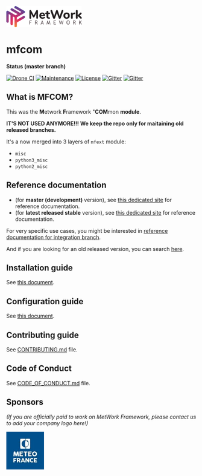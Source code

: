 [![logo](https://raw.githubusercontent.com/metwork-framework/resources/master/logos/metwork-white-logo-small.png)](http://www.metwork-framework.org)
# mfcom

[//]: # (automatically generated from https://github.com/metwork-framework/resources/blob/master/cookiecutter/_%7B%7Bcookiecutter.repo%7D%7D/README.md)

**Status (master branch)**



[![Drone CI](http://metwork-framework.org:8000/api/badges/metwork-framework/mfcom/status.svg)](http://metwork-framework.org:8000/metwork-framework/mfcom)
[![Maintenance](https://github.com/metwork-framework/resources/blob/master/badges/maintained.svg)]()
[![License](https://github.com/metwork-framework/resources/blob/master/badges/bsd.svg)]()
[![Gitter](https://github.com/metwork-framework/resources/blob/master/badges/community-en.svg)](https://gitter.im/metwork-framework/community-en?utm_source=badge&utm_medium=badge&utm_campaign=pr-badge)
[![Gitter](https://github.com/metwork-framework/resources/blob/master/badges/community-fr.svg)](https://gitter.im/metwork-framework/community-fr?utm_source=badge&utm_medium=badge&utm_campaign=pr-badge)


[//]: # (TABLE_OF_CONTENTS_PLACEHOLDER)

## What is MFCOM?

This was the **M**etwork **F**ramework "**COM**mon **module**.

**IT'S NOT USED ANYMORE!!! We keep the repo only for maitaining old released branches.**

It's a now merged into 3 layers of `mfext` module:

- `misc`
- `python3_misc`
- `python2_misc`










## Reference documentation

- (for **master (development)** version), see [this dedicated site](http://metwork-framework.org/pub/metwork/continuous_integration/docs/master/mfcom/) for reference documentation.
- (for **latest released stable** version), see [this dedicated site](http://metwork-framework.org/pub/metwork/releases/docs/stable/mfcom/) for reference documentation.

For very specific use cases, you might be interested in
[reference documentation for integration branch](http://metwork-framework.org/pub/metwork/continuous_integration/docs/integration/mfcom/).

And if you are looking for an old released version, you can search [here](http://metwork-framework.org/pub/metwork/releases/docs/).



## Installation guide

See [this document](.metwork-framework/install_a_metwork_package.md).


## Configuration guide

See [this document](.metwork-framework/configure_a_metwork_package.md).



## Contributing guide

See [CONTRIBUTING.md](CONTRIBUTING.md) file.



## Code of Conduct

See [CODE_OF_CONDUCT.md](CODE_OF_CONDUCT.md) file.



## Sponsors

*(If you are officially paid to work on MetWork Framework, please contact us to add your company logo here!)*

[![logo](https://raw.githubusercontent.com/metwork-framework/resources/master/sponsors/meteofrance-small.jpeg)](http://www.meteofrance.com)
